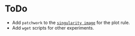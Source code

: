 # ToDo

* Add  `patchwork` to the [`singularity image`](https://github.com/sylvainschmitt/singularity-troll) for the plot rule.
* Add `wget` scripts for other experiments.
